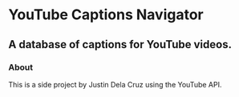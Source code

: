 # YouTube Captions Navigator

## A database of captions for YouTube videos.

### About

This is a side project by Justin Dela Cruz using the YouTube API.